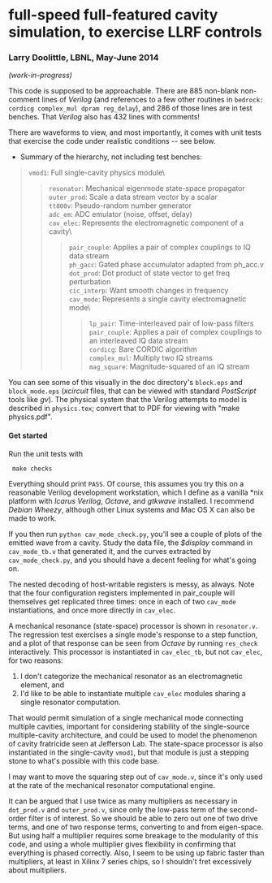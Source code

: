 # full-speed full-featured cavity simulation, to exercise LLRF controls

### Larry Doolittle, LBNL, May-June 2014

*(work-in-progress)*

This code is supposed to be approachable.  There are 885 non-blank non-comment lines of *Verilog* (and references to a few other routines in `bedrock: cordicg complex_mul dpram reg_delay`), and 286 of those lines are in test benches.  That *Verilog* also has 432 lines with comments!

There are waveforms to view, and most importantly, it comes with unit tests that exercise the code under realistic conditions -- see below.

* Summary of the hierarchy, not including test benches:

> `vmod1`:             Full single-cavity physics module\
> > `resonator`:       Mechanical eigenmode state-space propagator\
> > `outer_prod`:     Scale a data stream vector by a scalar\
> > `tt800v`:          Pseudo-random number generator\
> > `adc_em`:         ADC emulator (noise, offset, delay)\
> > `cav_elec`:      Represents the electromagnetic component of a cavity\
> > > `pair_couple`:  Applies a pair of complex couplings to IQ data stream\
> > > `ph_gacc`:      Gated phase accumulator adapted from ph_acc.v\
> > > `dot_prod`:     Dot product of state vector to get freq perturbation\
> > > `cic_interp`:       Want smooth changes in frequency\
> > > `cav_mode`:    Represents a single cavity electromagnetic mode\
> > > > `lp_pair`:    Time-interleaved pair of low-pass filters\
> > > > `pair_couple`:  Applies a pair of complex couplings to an interleaved IQ data stream\
> > > > `cordicg`:     Bare CORDIC algorithm\
> > > > `complex_mul`:   Multiply two IQ streams\
> > > > `mag_square`: Magnitude-squared of an IQ stream

You can see some of this visually in the doc directory's `block.eps` and `block_mode.eps` (*xcircuit* files, that can be viewed with standard *PostScript* tools like *gv*).  The physical system that the Verilog attempts to model is described in `physics.tex`; convert that to PDF for viewing with "make physics.pdf".

#### Get started

Run the unit tests with

     make checks

Everything should print `PASS`. Of course, this assumes you try this on a reasonable Verilog development workstation, which I define as a vanilla \*nix platform with *Icarus Verilog*, *Octave*, and *gtkwave* installed.  I recommend *Debian Wheezy*, although other Linux systems and Mac OS X can also be made to work.

If you then run `python cav_mode_check.py`, you'll see a couple of plots of the emitted wave from a cavity.  Study the data file, the *$display* command in `cav_mode_tb.v` that generated it, and the curves extracted by `cav_mode_check.py`, and you should have a decent feeling for what's going on.

The nested decoding of host-writable registers is messy, as always. Note that the four configuration registers implemented in pair_couple will themselves get replicated three times: once in each of two `cav_mode` instantiations, and once more directly in `cav_elec`.

A mechanical resonance (state-space) processor is shown in `resonator.v`.  The regression test exercises a single mode's response to a step function, and a plot of that response can be seen from *Octave* by running `res_check` interactively.  This processor is instantiated in `cav_elec_tb`, but not `cav_elec`, for two reasons:

1. I don't categorize the mechanical resonator as an electromagnetic element, and
2. I'd like to be able to instantiate multiple `cav_elec` modules sharing a single resonator computation.

That would permit simulation of a single mechanical mode connecting multiple cavities, important for considering stability of the single-source multiple-cavity architecture, and could be used to model the phenomenon of cavity fratricide seen at Jefferson Lab.  The state-space processor is also instantiated in the single-cavity `vmod1`, but that module is just a stepping stone to what's possible with this code base.

I may want to move the squaring step out of `cav_mode.v`, since it's only used at the rate of the mechanical resonator computational engine.

It can be argued that I use twice as many multipliers as necessary in `dot_prod.v` and `outer_prod.v`, since only the low-pass term of the second-order filter is of interest.  So we should be able to zero out one of two drive terms, and one of two response terms, converting to and from eigen-space. But using half a multiplier requires some breakage to the modularity of this code, and using a whole multiplier gives flexibility in confirming that everything is phased correctly.  Also, I seem to be using up fabric faster than multipliers, at least in Xilinx 7 series chips, so I shouldn't fret excessively about multipliers.
